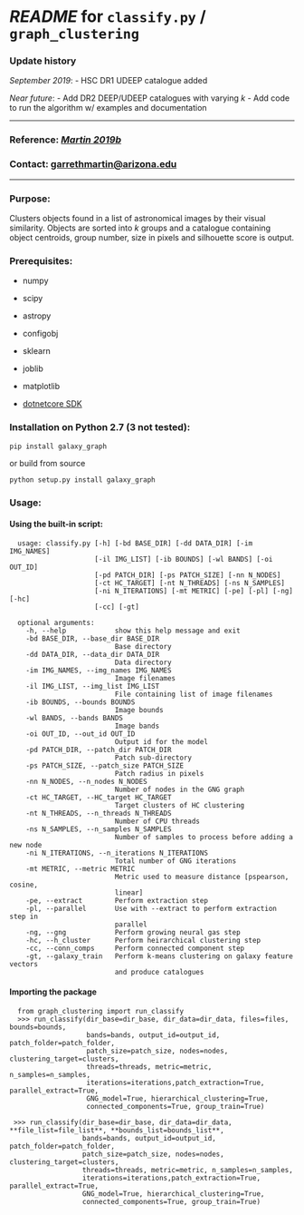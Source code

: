 # ***README*** for `classify.py` / `graph_clustering`

### Update history

*September 2019*: - HSC DR1 UDEEP catalogue added

*Near future*: - Add DR2 DEEP/UDEEP catalogues with varying *k*
      	       - Add code to run the algorithm w/ examples and documentation

***

### Reference: [***Martin 2019b***](https://arxiv.org/abs/1909.10537 "arXiv")

### Contact: [garrethmartin@arizona.edu](mailto:garrethmartin@arizona.edu "email")

***

### Purpose:
Clusters objects found in a list of astronomical images by their visual similarity. Objects are sorted into *k* groups and a catalogue containing object centroids, group number, size in pixels and silhouette score is output.

### Prerequisites:
* numpy
* scipy
* astropy
* configobj
* sklearn
* joblib
* matplotlib

* [dotnetcore SDK](https://dotnet.microsoft.com/download "dotnetcore")

### Installation on Python 2.7 (3 not tested):

`pip install galaxy_graph`

or build from source

`python setup.py install galaxy_graph`

### Usage:

#### Using the built-in script:

      usage: classify.py [-h] [-bd BASE_DIR] [-dd DATA_DIR] [-im IMG_NAMES]
                         [-il IMG_LIST] [-ib BOUNDS] [-wl BANDS] [-oi OUT_ID]
                         [-pd PATCH_DIR] [-ps PATCH_SIZE] [-nn N_NODES]
                         [-ct HC_TARGET] [-nt N_THREADS] [-ns N_SAMPLES]
                         [-ni N_ITERATIONS] [-mt METRIC] [-pe] [-pl] [-ng] [-hc]
                         [-cc] [-gt]

      optional arguments:
        -h, --help            show this help message and exit
        -bd BASE_DIR, --base_dir BASE_DIR
                              Base directory
        -dd DATA_DIR, --data_dir DATA_DIR
                              Data directory
        -im IMG_NAMES, --img_names IMG_NAMES
                              Image filenames
        -il IMG_LIST, --img_list IMG_LIST
                              File containing list of image filenames
        -ib BOUNDS, --bounds BOUNDS
                              Image bounds
        -wl BANDS, --bands BANDS
                              Image bands
        -oi OUT_ID, --out_id OUT_ID
                              Output id for the model
        -pd PATCH_DIR, --patch_dir PATCH_DIR
                              Patch sub-directory
        -ps PATCH_SIZE, --patch_size PATCH_SIZE
                              Patch radius in pixels
        -nn N_NODES, --n_nodes N_NODES
                              Number of nodes in the GNG graph
        -ct HC_TARGET, --HC_target HC_TARGET
                              Target clusters of HC clustering
        -nt N_THREADS, --n_threads N_THREADS
                              Number of CPU threads
        -ns N_SAMPLES, --n_samples N_SAMPLES
                              Number of samples to process before adding a new node
        -ni N_ITERATIONS, --n_iterations N_ITERATIONS
                              Total number of GNG iterations
        -mt METRIC, --metric METRIC
                              Metric used to measure distance [pspearson, cosine,
                              linear]
        -pe, --extract        Perform extraction step
        -pl, --parallel       Use with --extract to perform extraction step in
                              parallel
        -ng, --gng            Perform growing neural gas step
        -hc, --h_cluster      Perform heirarchical clustering step
        -cc, --conn_comps     Perform connected component step
        -gt, --galaxy_train   Perform k-means clustering on galaxy feature vectors
                              and produce catalogues


#### Importing the package

      from graph_clustering import run_classify
      >>> run_classify(dir_base=dir_base, dir_data=dir_data, files=files, bounds=bounds,
                       bands=bands, output_id=output_id, patch_folder=patch_folder,
                       patch_size=patch_size, nodes=nodes, clustering_target=clusters,
                       threads=threads, metric=metric, n_samples=n_samples,
                       iterations=iterations,patch_extraction=True, parallel_extract=True,
                       GNG_model=True, hierarchical_clustering=True,
                       connected_components=True, group_train=True)
                    
     >>> run_classify(dir_base=dir_base, dir_data=dir_data, **file_list=file_list**, **bounds_list=bounds_list**,
                      bands=bands, output_id=output_id, patch_folder=patch_folder,
                      patch_size=patch_size, nodes=nodes, clustering_target=clusters,
                      threads=threads, metric=metric, n_samples=n_samples,
                      iterations=iterations,patch_extraction=True, parallel_extract=True,
                      GNG_model=True, hierarchical_clustering=True,
                      connected_components=True, group_train=True)
